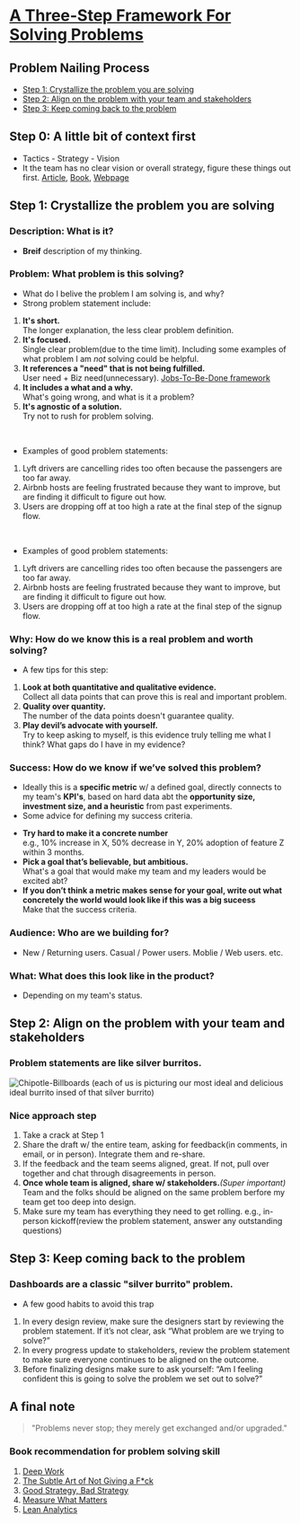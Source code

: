 # [A Three-Step Framework For Solving Problems](https://uxdesign.cc/how-to-solve-problems-6bf14222e424)
## Problem Nailing Process
* [Step 1: Crystallize the problem you are solving](#step-1)
* [Step 2: Align on the problem with your team and stakeholders](#step-2)
* [Step 3: Keep coming back to the problem](#step-3)

## Step 0: A little bit of context first
- Tactics - Strategy - Vision
- It the team has no clear vision or overall strategy, figure these things out first. [Article](https://boz.com/articles/strategy-tactics), [Book](https://www.amazon.com/Good-Strategy-Bad-Difference-Matters-ebook/dp/B004J4WKEC/ref=sr_1_1?crid=3SUB4MWG7602M&keywords=good+strategy+bad+strategy&qid=1554495219&s=gateway&sprefix=good+strategy+bad%2Caps%2C204&sr=8-1), [Webpage](https://www.salesforce.com/blog/how-to-create-alignment-within-your-company/)
## Step 1: Crystallize the problem you are solving
### Description: What is it?
+ **Breif** description of my thinking.
### Problem: What problem is this solving?
- What do I belive the problem I am solving is, and why?<br>
- Strong problem statement include:<br>
1. **It's short.**<br>The longer explanation, the less clear problem definition.
2. **It's focused.**<br>Single clear problem(due to the time limit). Including some examples of what problem I am *not* solving could be helpful.
 3. **It references a "need" that is not being fulfilled.**<br>User need + Biz need(unnecessary). [Jobs-To-Be-Done framework](https://jtbd.info/2-what-is-jobs-to-be-done-jtbd-796b82081cca)
 4. **It includes a what and a why.**<br>What's going wrong, and what is it a problem?
 5. **It's agnostic of a solution.**<br>Try not to rush for problem solving.
 <br>

- Examples of good problem statements:<br>
1. Lyft drivers are cancelling rides too often because the passengers are too far away.<br>
2. Airbnb hosts are feeling frustrated because they want to improve, but are finding it difficult to figure out how.<br>
3. Users are dropping off at too high a rate at the final step of the signup flow.<br>
<br>

- Examples of good problem statements:<br>
1. Lyft drivers are cancelling rides too often because the passengers are too far away.<br>
2. Airbnb hosts are feeling frustrated because they want to improve, but are finding it difficult to figure out how.<br>
3. Users are dropping off at too high a rate at the final step of the signup flow.

### Why: How do we know this is a real problem and worth solving?
- A few tips for this step:
1. **Look at both quantitative and qualitative evidence.**<br>Collect all data points that can prove this is real and important problem.
2. **Quality over quantity.**<br>The number of the data points doesn't guarantee quality.
3. **Play devil’s advocate with yourself.**<br>Try to keep asking to myself, is this evidence truly telling me what I think? What gaps do I have in my evidence?

### Success: How do we know if we’ve solved this problem?
- Ideally this is a **specific metric** w/ a defined goal, directly connects to my team's **KPI's**, based on hard data abt the **opportunity size, investment size, and a heuristic** from past experiments.
- Some advice for defining my success criteria.
+ **Try hard to make it a concrete number**<br>e.g., 10% increase in X, 50% decrease in Y, 20% adoption of feature Z within 3 months.
+ **Pick a goal that’s believable, but ambitious.**<br>What's a goal that would make my team  and my leaders would be excited abt?
+ **If you don’t think a metric makes sense for your goal, write out what concretely the world would look like if this was a big suceess**<br>Make that the success criteria.

### Audience: Who are we building for?
- New / Returning users. Casual / Power users. Moblie / Web users. etc.

### What: What does this look like in the product?
- Depending on my team's status.

## Step 2: Align on the problem with your team and stakeholders
### Problem statements are like silver burritos.
![Chipotle-Billboards](https://miro.medium.com/v2/resize:fit:1100/format:webp/0*oHh5MDO5pysAp6qE.jpg)
(each of us is picturing our most ideal and delicious ideal burrito insed of that silver burrito)
### Nice approach step
1. Take a crack at Step 1
2. Share the draft w/ the entire team, asking for feedback(in comments, in email, or in person). Integrate them and re-share.
3. If the feedback and the team seems aligned, great. If not, pull over together and chat through disagreements in person.
4. **Once whole team is aligned, share w/ stakeholders.***(Super important)* Team and the folks should be aligned on the same problem berfore my team get too deep into design.
5. Make sure my team has everything they need to get rolling. e.g., in-person kickoff(review the problem statement, answer any outstanding questions)

## Step 3: Keep coming back to the problem
### Dashboards are a classic "silver burrito" problem.
- A few good habits to avoid this trap
1. In every design review, make sure the designers start by reviewing the problem statement. If it’s not clear, ask “What problem are we trying to solve?”
2. In every progress update to stakeholders, review the problem statement to make sure everyone continues to be aligned on the outcome.
3. Before finalizing designs make sure to ask yourself: “Am I feeling confident this is going to solve the problem we set out to solve?”

## A final note
> "Problems never stop; they merely get exchanged and/or upgraded."
### Book recommendation for problem solving skill
1. [Deep Work](https://www.amazon.com/dp/B00X47ZVXM/ref=dp-kindle-redirect?_encoding=UTF8&btkr=1)
2. [The Subtle Art of Not Giving a F*ck](https://www.amazon.com/dp/B019MMUA8S/ref=dp-kindle-redirect?_encoding=UTF8&btkr=1)
3. [Good Strategy, Bad Strategy](https://www.amazon.com/Good-Strategy-Bad-Difference-Matters-ebook/dp/B004J4WKEC/ref=sr_1_1?crid=3SUB4MWG7602M&keywords=good+strategy+bad+strategy&qid=1554495219&s=gateway&sprefix=good+strategy+bad%2Caps%2C204&sr=8-1)
4. [Measure What Matters](https://www.amazon.com/dp/B078FZ9SYB/ref=dp-kindle-redirect?_encoding=UTF8&btkr=1)
5. [Lean Analytics](https://www.amazon.com/Lean-Analytics-Better-Startup-Faster/dp/1449335675)